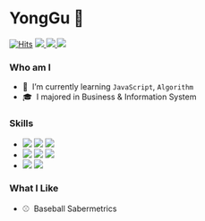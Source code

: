 <!-- ![header](https://capsule-render.vercel.app/api?type=soft&color=_000000&height=100&section=header&text=YongGu&fontColor=C30452&fontAlign=18&fontSize=70&animation=twinkling) -->

# YongGu 🤔
[![Hits](https://hits.seeyoufarm.com/api/count/incr/badge.svg?url=https%3A%2F%2Fgithub.com%2Fpsy-g%2Fhit-counter&count_bg=%23000000&title_bg=%23C30452&icon=&icon_color=%23E7E7E7&title=hits&edge_flat=false)](https://hits.seeyoufarm.com)
<a href="https://wonderfulharu.tistory.com/" target="_blank">
  <img src="https://img.shields.io/badge/Blog-C30452?style=flat-square&logo=Houzz&logoColor=fafafa"/>
</a>
<a href="mailto:psykyg@gmail.com" target="_blank">
  <img src="https://img.shields.io/badge/Email-30A9DE?style=flat-square&logo=Gmail&logoColor=fafafa"/>
</a>
<a href="https://github.com/psy-g/" target="_blank">
  <img src="https://img.shields.io/badge/Github-008c9e?style=flat-square&logo=Github&logoColor=fafafa"/>
</a>

### Who am I
- 🌱 &nbsp;I’m currently learning `JavaScript`, `Algorithm`
- 🎓 &nbsp;I majored in Business & Information System

### Skills
- <img src="https://img.shields.io/badge/React-3766AB?style=flat-square&logo=React&logoColor=white"/> <img src="https://img.shields.io/badge/css-47b8e0?style=flat-square&logo=CSS3&logoColor=white"/> <img src="https://img.shields.io/badge/Next.js-000000?style=flat-square&logo=Next.js&logoColor=white"/>
- <img src="https://img.shields.io/badge/MySQL-4479A1?style=flat-square&logo=MySQL&logoColor=white"/> <img src="https://img.shields.io/badge/aws-232F3E?style=flat-square&logo=AmazonAWS&logoColor=white"/> <img src="https://img.shields.io/badge/Git-F05032?style=flat-square&logo=Git&logoColor=white"/>  
- <img src="https://img.shields.io/badge/JavaScript-F7DF1E?style=flat-square&logo=JavaScript&logoColor=white"/> <img src="https://img.shields.io/badge/TypeScript-3178C6?style=flat-square&logo=TypeScript&logoColor=white"/>

### What I Like
- ⚾ &nbsp;Baseball Sabermetrics
<!-- - 🎥 &nbsp;Drama -->

<!-- <h3 align="left">💪&nbsp;&nbsp;Skills</h3>
<p align="left">
  <img src="https://img.shields.io/badge/React-3766AB?style=flat-square&logo=React&logoColor=white"/>
  <img src="https://img.shields.io/badge/css-47b8e0?style=flat-square&logo=CSS3&logoColor=white"/>
  <img src="https://img.shields.io/badge/Next.js-000000?style=flat-square&logo=Next.js&logoColor=white"/>
  <br/>
  <img src="https://img.shields.io/badge/MySQL-4479A1?style=flat-square&logo=MySQL&logoColor=white"/>
  <img src="https://img.shields.io/badge/aws-232F3E?style=flat-square&logo=AmazonAWS&logoColor=white"/>
  <img src="https://img.shields.io/badge/Git-F05032?style=flat-square&logo=Git&logoColor=white"/>  
  <br/>
  <img src="https://img.shields.io/badge/JavaScript-F7DF1E?style=flat-square&logo=JavaScript&logoColor=white"/>
  <img src="https://img.shields.io/badge/TypeScript-3178C6?style=flat-square&logo=TypeScript&logoColor=white"/>
</p> -->

<!-- <h3 align="left">🤖&nbsp;&nbsp;Me</h3>
<p align="left">
  <a href="https://wonderfulharu.tistory.com/" target="_blank">
    <img src="https://img.shields.io/badge/Blog-C30452?style=flat-square&logo=Houzz&logoColor=fafafa"/>
  </a>
  <a href="mailto:psykyg@gmail.com" target="_blank">
    <img src="https://img.shields.io/badge/Email-30A9DE?style=flat-square&logo=Gmail&logoColor=fafafa"/>
  </a>
  <a href="https://github.com/psy-g/" target="_blank">
    <img src="https://img.shields.io/badge/Github-008c9e?style=flat-square&logo=Github&logoColor=fafafa"/>
  </a>  
</p> -->

<!-- [![Hits](https://hits.seeyoufarm.com/api/count/incr/badge.svg?url=https%3A%2F%2Fgithub.com%2Fpsy-g%2Fhit-counter&count_bg=%23000000&title_bg=%23C30452&icon=&icon_color=%23E7E7E7&title=hits&edge_flat=false)](https://hits.seeyoufarm.com) -->


<!--
**psy-g/psy-g** is a ✨ _special_ ✨ repository because its `README.md` (this file) appears on your GitHub profile.

Here are some ideas to get you started:

- 🔭 I’m currently working on ...
- 🌱 I’m currently learning ...
- 👯 I’m looking to collaborate on ...
- 🤔 I’m looking for help with ...
- 💬 Ask me about ...
- 📫 How to reach me: ...
- 😄 Pronouns: ...
- ⚡ Fun fact: ...
-->
